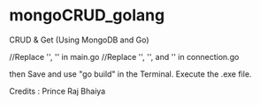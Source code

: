 # mongoCRUD_golang
CRUD &amp; Get (Using MongoDB and Go)

//Replace '<database-name>', '<collection-name>'   in main.go
//Replace '<username>', '<password>', and '<clustername>'   in connection.go
  
then Save and use "go build" in the Terminal.
Execute the .exe file.

Credits : Prince Raj Bhaiya
